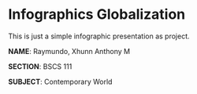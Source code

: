 # Infographics Globalization

This is just a simple infographic presentation as project.

**NAME**: Raymundo, Xhunn Anthony M

**SECTION**: BSCS 111

**SUBJECT**: Contemporary World
